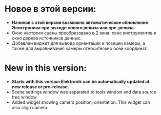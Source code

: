 # Новое в этой версии:
- **Начиная с этой версии возможно автоматическое обновление Электроника при выходе нового релиза или пре-релиза.**
- Окно настроек сцены преобразовано в 2 окна: окно инструментов и окно дерева источников данных.
- Добавлен виджет для вывода ориентации и позиции камеры, а также для выравнивания камеры относительно осей координат.

# New in this version:
- **Starts with this version Elektronik can be automatically updated at new release or pre-release.**
- Scene settings window was separated to tools window and data source tree window.
- Added widget showing camera position, orientation. This widget can also align camera.
